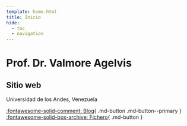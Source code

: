 ```yaml
---
template: home.html
title: Inicio
hide:
  - toc
  - navigation
---
```


<h1 class="white-shadow">Prof. Dr. Valmore Agelvis</h1>
<!-- # Prof. Dr. Valmore Agelvis -->
<h2 class="white-shadow">Sitio web</h2>
<!-- ## Sitio web -->

<p class="white-shadow">Universidad de los Andes, Venezuela</p>
<!-- Universidad de los Andes, Venezuela -->

[ :fontawesome-solid-comment: Blog](blog){ .md-button .md-button--primary }
[ :fontawesome-solid-box-archive: Fichero](fichas){ .md-button }

<!-- ![Placeholder](assets/images/va.svg){ align=right } -->
